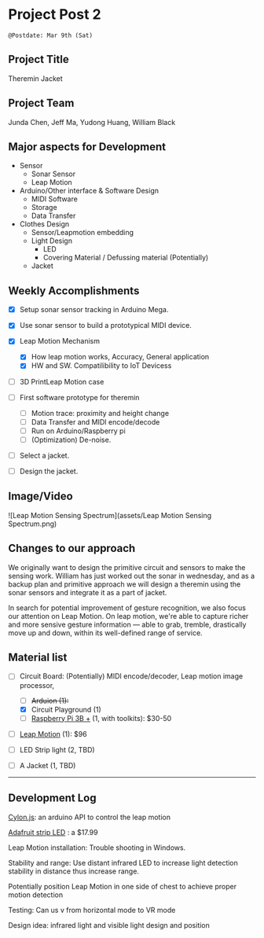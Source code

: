 # Project Post 2 

`@Postdate: Mar 9th (Sat)`



## Project Title

Theremin Jacket



## Project Team

Junda Chen, Jeff Ma, Yudong Huang, William Black



## Major aspects for Development

- Sensor
  - Sonar Sensor
  - Leap Motion
- Arduino/Other interface & Software Design
  - MIDI Software
  - Storage
  - Data Transfer
- Clothes Design
  - Sensor/Leapmotion embedding
  - Light Design
    - LED
    - Covering Material / Defussing material (Potentially)
  - Jacket



## Weekly Accomplishments

- [x] Setup sonar sensor tracking in Arduino Mega.
- [x] Use sonar sensor to build a prototypical MIDI device.
- [x] Leap Motion Mechanism
  - [x] How leap motion works, Accuracy, General application
  - [x] HW and SW. Compatilibility to IoT Devicess
- [ ] 3D PrintLeap Motion case
- [ ] First software prototype for theremin
  - [ ] Motion trace: proximity and height change
  - [ ] Data Transfer and MIDI encode/decode
  - [ ] Run on Arduino/Raspberry pi
  - [ ] (Optimization) De-noise.
- [ ] Select a jacket.
- [ ] Design the jacket.



## Image/Video

![Leap Motion Sensing Spectrum](assets/Leap Motion Sensing Spectrum.png)



## Changes to our approach

We originally want to design the primitive circuit and sensors to make the sensing work. William has just worked out the sonar in wednesday, and as a backup plan and primitive approach we will design a theremin using the sonar sensors and integrate it as a part of jacket.

In search for potential improvement of gesture recognition, we also focus our attention on Leap Motion. On leap motion, we're able to capture richer and more sensive gesture information — able to grab, tremble, drastically move up and down, within its well-defined range of service. 



## Material list



- [ ] Circuit Board: (Potentially) MIDI encode/decoder, Leap motion image processor, 
  - [ ] ~~Arduion (1):~~
  - [x] Circuit Playground (1)
  - [ ] [Raspberry Pi 3B +](https://www.amazon.com/ELEMENT-Element14-Raspberry-Pi-Motherboard/dp/B07BDR5PDW/ref=sr_1_3?crid=130OBI1IAILPI&keywords=raspberry+pi+3+b%2B&qid=1552169577&s=electronics&sprefix=raspberry+pi%2Celectronics%2C139&sr=1-3) (1, with toolkits): $30-50
- [ ] [Leap Motion](https://www.amazon.com/Leap-Motion-Controller-Packaging-Software/dp/B00HVYBWQO/ref=pd_rhf_gw_p_tnr_1) (1): $96
- [ ] LED Strip light (2, TBD)
- [ ] A Jacket (1, TBD)





------



## Development Log

[Cylon.js](https://cylonjs.com/documentation/examples/cylon/annotated/leap_arduino/): an arduino API to control the leap motion

[Adafruit strip LED](https://www.adafruit.com/product/2824?length=1) : a $17.99 

Leap Motion installation: Trouble shooting in Windows.

Stability and range: Use distant infrared LED to increase light detection stability in distance thus increase range.

Potentially position Leap Motion in one side of chest to achieve proper motion detection

Testing: Can us v from horizontal mode to VR mode

Design idea: infrared light and visible light design and position
